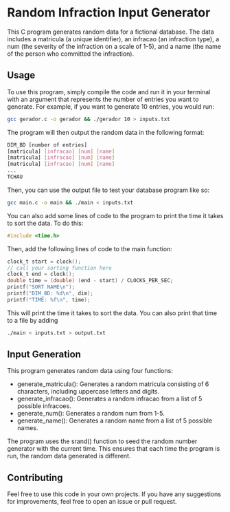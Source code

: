 # Random Infraction Input Generator
This C program generates random data for a fictional database. The data includes a matricula (a unique identifier), an infracao (an infraction type), a num (the severity of the infraction on a scale of 1-5), and a name (the name of the person who committed the infraction).

## Usage
To use this program, simply compile the code and run it in your terminal with an argument that represents the number of entries you want to generate. For example, if you want to generate 10 entries, you would run:

```bash
gcc gerador.c -o gerador && ./gerador 10 > inputs.txt
```

The program will then output the random data in the following format:

```bash
DIM_BD [number of entries]
[matricula] [infracao] [num] [name]
[matricula] [infracao] [num] [name]
[matricula] [infracao] [num] [name]
...
TCHAU
```

Then, you can use the output file to test your database program like so:

```bash
gcc main.c -o main && ./main < inputs.txt
```

You can also add some lines of code to the program to print the time it takes to sort the data. To do this:
```c
#include <time.h>
```
Then, add the following lines of code to the main function:
```c
clock_t start = clock();
// call your sorting function here
clock_t end = clock();
double time = (double) (end - start) / CLOCKS_PER_SEC;
printf("SORT NAME\n");
printf("DIM_BD: %d\n", dim);
printf("TIME: %f\n", time);
```

This will print the time it takes to sort the data. You can also print that time to a file by adding
```bash
./main < inputs.txt > output.txt
```

## Input Generation
This program generates random data using four functions:

* generate_matricula(): Generates a random matricula consisting of 6 characters, including uppercase letters and digits.
* generate_infracao(): Generates a random infracao from a list of 5 possible infracoes.
* generate_num(): Generates a random num from 1-5.
* generate_name(): Generates a random name from a list of 5 possible names.

The program uses the srand() function to seed the random number generator with the current time. This ensures that each time the program is run, the random data generated is different.

## Contributing
Feel free to use this code in your own projects. If you have any suggestions for improvements, feel free to open an issue or pull request.
